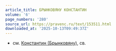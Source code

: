 ```yaml
---
article_title: БРЫНКОВЯНУ КОНСТАНТИН
volume: '6'
page_numbers: '280'
source_url: https://pravenc.ru/text/153511.html
downloaded_at: '2025-10-13T09:49:37Z'
---
```


- см. [Константин (Брынковяну)](<https://pravenc.ru/text/Константин (Брынковяну).html>), св.

